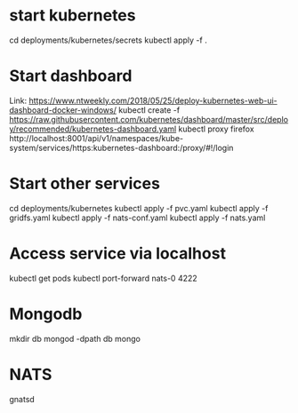 # start kubernetes
cd deployments/kubernetes/secrets
kubectl apply -f .

# Start dashboard
Link: https://www.ntweekly.com/2018/05/25/deploy-kubernetes-web-ui-dashboard-docker-windows/
kubectl create -f https://raw.githubusercontent.com/kubernetes/dashboard/master/src/deploy/recommended/kubernetes-dashboard.yaml
kubectl proxy
firefox http://localhost:8001/api/v1/namespaces/kube-system/services/https:kubernetes-dashboard:/proxy/#!/login

# Start other services
cd deployments/kubernetes
kubectl apply -f pvc.yaml
kubectl apply -f gridfs.yaml
kubectl apply -f nats-conf.yaml
kubectl apply -f nats.yaml

# Access service via localhost
kubectl get pods
kubectl port-forward nats-0 4222


# Mongodb
mkdir db
mongod -dpath db
mongo

# NATS
gnatsd
